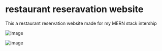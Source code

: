 # restaurant reseravation website
 This a restaurant reservation website made for my MERN stack intership

 ![image](https://github.com/typeerror101/restaurant-reseravation-website/assets/57269077/020acf5d-3651-4eb5-a23b-42049cd60456)

 ![image](https://github.com/typeerror101/restaurant-reseravation-website/assets/57269077/8d1491e8-c82e-4dfd-a2a9-1cf1583045b4)


